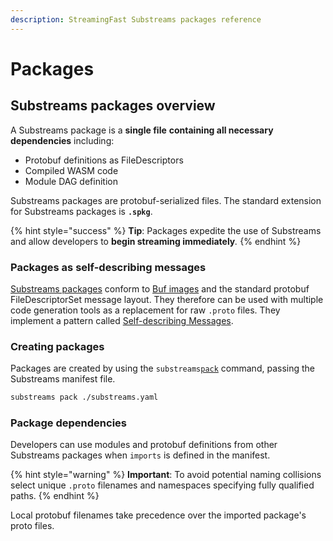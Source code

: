 ```yaml
---
description: StreamingFast Substreams packages reference
---
```


# Packages

## Substreams packages overview

A Substreams package is a **single file** **containing all necessary dependencies** including:

* Protobuf definitions as FileDescriptors
* Compiled WASM code
* Module DAG definition

Substreams packages are protobuf-serialized files. The standard extension for Substreams packages is **`.spkg`**.

{% hint style="success" %}
**Tip**: Packages expedite the use of Substreams and allow developers to **begin streaming immediately**_._
{% endhint %}

### **Packages as self-describing messages**

[Substreams packages](../../pb/sf/substreams/v1/package.proto) conform to [Buf images](https://docs.buf.build/reference/images) and the standard protobuf FileDescriptorSet message layout. They therefore can be used with multiple code generation tools as a replacement for raw `.proto` files. They implement a pattern called [Self-describing Messages](https://protobuf.dev/programming-guides/techniques/#self-description).

### Creating packages

Packages are created by using the `substreams`[`pack`](https://substreams.streamingfast.io/reference-and-specs/command-line-interface#pack) command, passing the Substreams manifest file.

```bash
substreams pack ./substreams.yaml
```

### Package dependencies

Developers can use modules and protobuf definitions from other Substreams packages when `imports` is defined in the manifest.

{% hint style="warning" %}
**Important**: To avoid potential naming collisions select unique `.proto` filenames and namespaces specifying fully qualified paths.
{% endhint %}

Local protobuf filenames take precedence over the imported package's proto files.